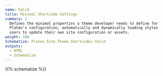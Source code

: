 ```yaml
---
name: Valid
title: Minimal Shortcode Settings
summary: |
  Defines the minimal properties a theme developer needs to define for a shortcode to function with
  Platen's configuration, automatically and dynamically loading styles without requiring the end
  users to update their own site configuration or assets.
weight: 100
Schematize: Platen.Site.Theme.Shortcodes.Valid
outputs:
  - HTML
  - Schematize
---
```


{{% schematize %}}
